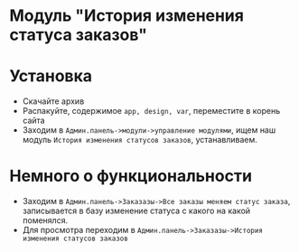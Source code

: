 # Модуль "История изменения статуса заказов"
# Установка

  - Скачайте архив
  - Распакуйте, содержимое `app, design, var`, переместите в корень сайта
  - Заходим в `Админ.панель->модули->управление модулями`, ищем наш модуль `История изменения статусов заказов`, устанавливаем.

# Немного о функциональности

  - Заходим в `Админ.панель->Заказазы->Все заказы меняем статус заказа`, записывается в базу изменение статуса с какого на какой поменялся.
  - Для просмотра переходим в  `Админ.панель->Заказазы->История изменения статусов заказов`
